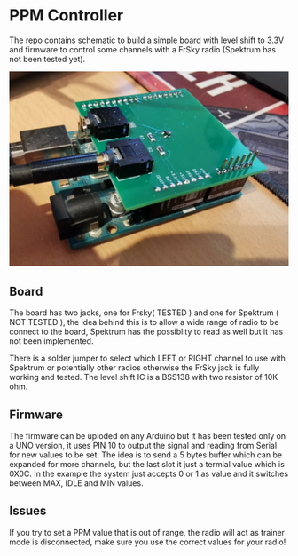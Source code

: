 # PPM Controller
The repo contains schematic to build a simple board with level shift to 3.3V and firmware to control some channels with a FrSky radio (Spektrum has not been tested yet).

![alt text](https://github.com/max246/ppm-controller/blob/main/images/board.png?raw=true)

## Board
The board has two jacks, one for Frsky( TESTED ) and one for Spektrum ( NOT TESTED ), the idea behind this is to allow a wide range of radio to be connect to the board, Spektrum has the possiblity to read as well but it has not been implemented.

There is a solder jumper to select which LEFT or RIGHT channel to use with Spektrum or potentially other radios otherwise the FrSky jack is fully working and tested.
The level shift IC is a BSS138 with two resistor of 10K ohm.

## Firmware
The firmware can be uploded on any Arduino but it has been tested only on a UNO version, it uses PIN 10 to output the signal and reading from Serial for new values to be set.
The idea is to send a 5 bytes buffer which can be expanded for more channels, but the last slot it just a termial value which is 0X0C.
In the example the system just accepts 0 or 1 as value and it switches between MAX, IDLE and MIN values.

## Issues

If you try to set a PPM value that is out of range, the radio will act as trainer mode is disconnected, make sure you use the correct values for your radio!
